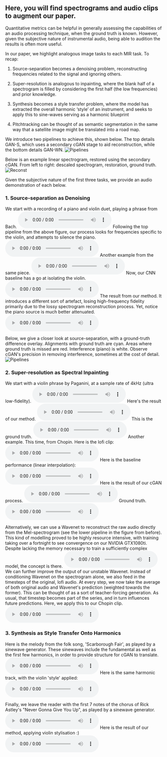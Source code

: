 ## Here, you will find spectrograms and audio clips to augment our paper.

Quantitative metrics can be helpful in generally assessing the capabilities of an audio processing technique, when the ground truth is known. However, given the subjective nature of instrumental audio, being able to audition the results is often more useful.

In our paper, we highlight analogous image tasks to each MIR task. To recap:

1. Source-separation becomes a denoising problem, reconstructing frequencies related to the signal and ignoring others. 

2. Super-resolution is analogous to inpainting, where the blank half of a spectrogram is filled by considering the first half (the low frequencies) and prior knowledge.

3. Synthesis becomes a style transfer problem, where the model has extracted the overall harmonic ‘style’ of an instrument, and seeks to apply this to sine-waves serving as a harmonic blueprint

4. Pitchtracking can be thought of as semantic segmentation in the same way that a satellite image might be translated into a road map. 

We introduce two pipelines to achieve this, shown below. The top details GAN-S, which uses a secondary cGAN stage to aid reconstruction, while the bottom details GAN-WN.
![Pipelines](https://raw.githubusercontent.com/SvenShade/Thesis_Demo/master/pipeline.png)

Below is an example linear spectrogram, restored using the secondary cGAN. From left to right: descaled spectrogram, restoration, ground truth.
![Reconst](https://raw.githubusercontent.com/SvenShade/Thesis_Demo/master/GAN-S_reconst.png)

Given the subjective nature of the first three tasks, we provide an audio demonstration of each below.

### 1. Source-separation as Denoising
We start with a recording of a piano and violin duet, playing a phrase from Bach.
<audio controls> <source src="https://raw.githubusercontent.com/SvenShade/Thesis_Demo/master/source_sep_full.wav" type='audio/wav'></audio>
Following the top pipeline from the above figure, our process looks for frequencies specific to the violin, and attempts to silence the piano.
<audio controls> <source src="https://raw.githubusercontent.com/SvenShade/Thesis_Demo/master/source_sep_violin.wav" type='audio/wav'></audio>
Another example from the same piece.
<audio controls> <source src="https://raw.githubusercontent.com/SvenShade/Thesis_Demo/master/SS-ref.wav" type='audio/wav'></audio>
Now, our CNN baseline has a go at isolating the violin.
<audio controls> <source src="https://raw.githubusercontent.com/SvenShade/Thesis_Demo/master/SS-CNN.wav" type='audio/wav'></audio>
The result from our method. It introduces a different sort of artefact, losing high-frequency fidelity primarily due to the lossy spectrogram reconstruction process. Yet, notice the piano source is much better attenuated.
<audio controls> <source src="https://raw.githubusercontent.com/SvenShade/Thesis_Demo/master/SS-cGAN-Secx2.wav" type='audio/wav'></audio>

Below, we give a closer look at source-separation, with a ground-truth difference overlay. Alignments with ground truth are cyan. Areas where ground truth is missed are red. Interference (piano) is white. Observe cGAN's precision in removing interference, sometimes at the cost of detail.
![Pipelines](https://raw.githubusercontent.com/SvenShade/Thesis_Demo/master/overlay.png)

### 2. Super-resolution as Spectral Inpainting
We start with a violin phrase by Paganini, at a sample rate of 4kHz (ultra low-fidelity).
<audio controls> <source src="https://raw.githubusercontent.com/SvenShade/Thesis_Demo/master/paganini_lofi.wav" type='audio/wav'></audio>
Here's the result of our method.
<audio controls> <source src="https://raw.githubusercontent.com/SvenShade/Thesis_Demo/master/paganini_bandavg-plus-logcont.wav" type='audio/wav'></audio>
This is the ground truth.
<audio controls> <source src="https://raw.githubusercontent.com/SvenShade/Thesis_Demo/master/paganini_truth.wav" type='audio/wav'></audio>
Another example. This time, from Chopin. Here is the lofi clip:
<audio controls> <source src="https://raw.githubusercontent.com/SvenShade/Thesis_Demo/master/chopin-lofi-clip.mp3" type='audio/mp3'></audio>
Here is the baseline performance (linear interpolation):
<audio controls> <source src="https://raw.githubusercontent.com/SvenShade/Thesis_Demo/master/chopin-lin-clip.mp3" type='audio/mp3'></audio>
Here is the result of our cGAN process.
<audio controls> <source src="https://raw.githubusercontent.com/SvenShade/Thesis_Demo/master/chopin-LC-clip.mp3" type='audio/mp3'></audio>
Ground truth.
<audio controls> <source src="https://raw.githubusercontent.com/SvenShade/Thesis_Demo/master/chopin-gt-clip.mp3" type='audio/mp3'></audio>

Alternatively, we can use a Wavenet to reconstruct the raw audio directly from the Mel-spectrogram (see the lower pipeline in the figure from before). This kind of modelling proved to be highly resource intensive, with training taking over a fortnight to see convergence on our NVIDIA GTX1080ti. Despite lacking the memory necessary to train a sufficiently complex model, the concept is there.
<audio controls> <source src="https://raw.githubusercontent.com/SvenShade/Thesis_Demo/master/paganini_WN_guidefactor30.wav" type='audio/wav'></audio>
We can further improve the output of our unstable Wavenet. Instead of conditioning Wavenet on the spectrogram alone, we also feed in the timesteps of the original, lofi audio. At every step, we now take the average of both original audio and Wavenet's prediction (weighted towards the former). This can be thought of as a sort of teacher-forcing generation. As usual, that timestep becomes part of the series, and in turn influences future predictions. Here, we apply this to our Chopin clip.
<audio controls> <source src="https://raw.githubusercontent.com/SvenShade/Thesis_Demo/master/lofi-WN-20-iter1.wav" type='audio/wav'></audio>


### 3. Synthesis as Style Transfer Onto Harmonics

Here is the melody from the folk song, 'Scarborough Fair', as played by a sinewave generator.
These sinewaves include the fundamental as well as the first few harmonics, in order to provide structure for cGAN to translate.
<audio controls> <source src="https://raw.githubusercontent.com/SvenShade/Thesis_Demo/master/scarborough_H2R_harmonics.wav" type='audio/wav'></audio>
Here is the same harmonic track, with the violin 'style' applied:
<audio controls> <source src="https://raw.githubusercontent.com/SvenShade/Thesis_Demo/master/scarborough_H2R_enhance_linreconst_logcontr.wav" type='audio/wav'></audio>

Finally, we leave the reader with the first 7 notes of the chorus of Rick Astley's "Never Gonna Give You Up", as played by a sinewave generator.
<audio controls> <source src="https://raw.githubusercontent.com/SvenShade/Thesis_Demo/master/rick_harmonics.wav" type='audio/wav'></audio>
Here is the result of our method, applying violin stylisation :)
<audio controls> <source src="https://raw.githubusercontent.com/SvenShade/Thesis_Demo/master/rick_synth.wav" type='audio/wav'></audio>

